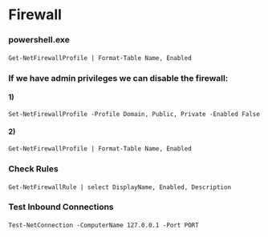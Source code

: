 # Firewall

### powershell.exe

#### 

    Get-NetFirewallProfile | Format-Table Name, Enabled

### If we have admin privileges we can disable the firewall:

#### 1) 

    Set-NetFirewallProfile -Profile Domain, Public, Private -Enabled False

#### 2) 

    Get-NetFirewallProfile | Format-Table Name, Enabled

### Check Rules

#### 

    Get-NetFirewallRule | select DisplayName, Enabled, Description

### Test Inbound Connections

#### 

    Test-NetConnection -ComputerName 127.0.0.1 -Port PORT
